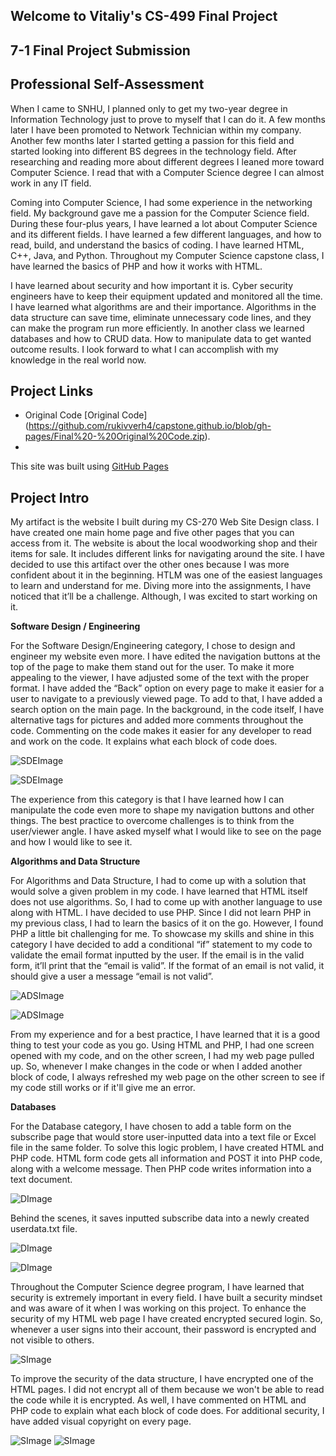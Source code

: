 ## Welcome to Vitaliy's CS-499 Final Project

## **7-1 Final Project Submission**

## **Professional Self-Assessment**

When I came to SNHU, I planned only to get my two-year degree in Information Technology just to prove to myself that I can do it. A few months later I have been promoted to Network Technician within my company. Another few months later I started getting a passion for this field and started looking into different BS degrees in the technology field. After researching and reading more about different degrees I leaned more toward Computer Science. I read that with a Computer Science degree I can almost work in any IT field. 

Coming into Computer Science, I had some experience in the networking field. My background gave me a passion for the Computer Science field. During these four-plus years, I have learned a lot about Computer Science and its different fields. I have learned a few different languages, and how to read, build, and understand the basics of coding. I have learned HTML, C++, Java, and Python. Throughout my Computer Science capstone class, I have learned the basics of PHP and how it works with HTML.

I have learned about security and how important it is. Cyber security engineers have to keep their equipment updated and monitored all the time. I have learned what algorithms are and their importance. Algorithms in the data structure can save time, eliminate unnecessary code lines, and they can make the program run more efficiently. In another class we learned databases and how to CRUD data. How to manipulate data to get wanted outcome results. I look forward to what I can accomplish with my knowledge in the real world now. 

## **Project Links**

- Original Code [Original Code] (https://github.com/rukivverh4/capstone.github.io/blob/gh-pages/Final%20-%20Original%20Code.zip).
- 
This site was built using [GitHub Pages](https://pages.github.com/)

## **Project Intro**

My artifact is the website I built during my CS-270 Web Site Design class. I have created one main home page and five other pages that you can access from it. The website is about the local woodworking shop and their items for sale. It includes different links for navigating around the site. I have decided to use this artifact over the other ones because I was more confident about it in the beginning. HTLM was one of the easiest languages to learn and understand for me. Diving more into the assignments, I have noticed that it’ll be a challenge. Although, I was excited to start working on it. 

**Software Design / Engineering**

For the Software Design/Engineering category, I chose to design and engineer my website even more. I have edited the navigation buttons at the top of the page to make them stand out for the user. To make it more appealing to the viewer, I have adjusted some of the text with the proper format. I have added the “Back” option on every page to make it easier for a user to navigate to a previously viewed page. To add to that, I have added a search option on the main page. In the background, in the code itself, I have alternative tags for pictures and added more comments throughout the code. Commenting on the code makes it easier for any developer to read and work on the code. It explains what each block of code does.

 ![SDEImage](SDEimage.jpg)
 
 ![SDEImage](SDEimage2.jpg)
 
The experience from this category is that I have learned how I can manipulate the code even more to shape my navigation buttons and other things. The best practice to overcome challenges is to think from the user/viewer angle. I have asked myself what I would like to see on the page and how I would like to see it. 

**Algorithms and Data Structure**

For Algorithms and Data Structure, I had to come up with a solution that would solve a given problem in my code. I have learned that HTML itself does not use algorithms. So, I had to come up with another language to use along with HTML. I have decided to use PHP. Since I did not learn PHP in my previous class, I had to learn the basics of it on the go. However, I found PHP a little bit challenging for me. To showcase my skills and shine in this category I have decided to add a conditional “if” statement to my code to validate the email format inputted by the user. If the email is in the valid form, it’ll print that the “email is valid”. If the format of an email is not valid, it should give a user a message “email is not valid”.
 
 ![ADSImage](ADSimage.jpg)
 
 ![ADSImage](ADSimage2.jpg)
 
From my experience and for a best practice, I have learned that it is a good thing to test your code as you go. Using HTML and PHP, I had one screen opened with my code, and on the other screen, I had my web page pulled up. So, whenever I make changes in the code or when I added another block of code, I always refreshed my web page on the other screen to see if my code still works or if it'll give me an error.  

**Databases**

For the Database category, I have chosen to add a table form on the subscribe page that would store user-inputted data into a text file or Excel file in the same folder. To solve this logic problem, I have created HTML and PHP code. HTML form code gets all information and POST it into PHP code, along with a welcome message. Then PHP code writes information into a text document.  

![DImage](Dimage.jpg)
 
Behind the scenes, it saves inputted subscribe data into a newly created userdata.txt file.

![DImage](Dimage2.jpg)

![DImage](Dimage3.jpg)
  
Throughout the Computer Science degree program, I have learned that security is extremely important in every field. I have built a security mindset and was aware of it when I was working on this project. To enhance the security of my HTML web page I have created encrypted secured login. So, whenever a user signs into their account, their password is encrypted and not visible to others. 

![SImage](Simage.jpg)
 
To improve the security of the data structure, I have encrypted one of the HTML pages. I did not encrypt all of them because we won't be able to read the code while it is encrypted. As well, I have commented on HTML and PHP code to explain what each block of code does. For additional security, I have added visual copyright on every page.

![SImage](Simage2.jpg)
![SImage](Simage3.jpg)
